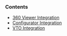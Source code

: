 ### Contents

- [360 Viewer Integration](./360-integration.md)
- [Configurator Integration](./configurator-integration.md)
- [VTO Integration](./vto-integration.md)